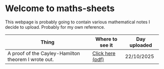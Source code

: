 # Welcome to maths-sheets
This webpage is probably going to contain various mathematical notes I decide to upload. Probably for my own reference.

| Thing | Where to see it | Day uploaded |
| ----------- | ----------- | ----------- |
| A proof of the Cayley-Hamilton theorem I wrote out. | [Click here (pdf)](downloadables/sheets01/cayley_hamilton.pdf) | 22/10/2025 |


